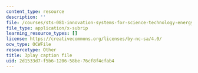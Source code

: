 ```yaml
---
content_type: resource
description: ''
file: /courses/sts-081-innovation-systems-for-science-technology-energy-manufacturing-and-health-spring-2017/2d1533d7f5b6120658be76cf8f4cfab4_UbwGHnn3B_M.srt
file_type: application/x-subrip
learning_resource_types: []
license: https://creativecommons.org/licenses/by-nc-sa/4.0/
ocw_type: OCWFile
resourcetype: Other
title: 3play caption file
uid: 2d1533d7-f5b6-1206-58be-76cf8f4cfab4
---
```

